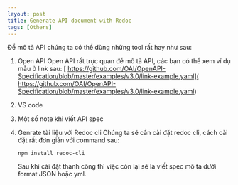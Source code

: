 ```yaml
---
layout: post
title: Generate API document with Redoc
tags: [Others]
---
```


Để mô tả API chúng ta có thể dùng những tool rất hay như sau:
1. Open API 
   Open API rất trực quan để mô tả API, các bạn có thể xem ví dụ mẫu ở link sau: [ https://github.com/OAI/OpenAPI-Specification/blob/master/examples/v3.0/link-example.yaml]( https://github.com/OAI/OpenAPI-Specification/blob/master/examples/v3.0/link-example.yaml)

2. VS code 

3. Một số note khi viết API spec


4. Genrate tài liệu với Redoc cli 
   Chúng ta sẽ cần cài đặt redoc cli, cách cài đặt rất đơn giản với command sau: 
   ~~~~
   npm install redoc-cli
   ~~~~
   Sau khi cài đặt thành công thì việc còn lại sẽ là viết spec mô tả dưới format JSON hoặc yml.
   
   
